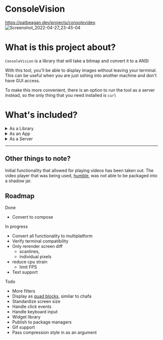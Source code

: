 # ConsoleVision
https://patbeagan.dev/projects/consolevideo
![Screenshot_2022-04-27_23-45-04](https://user-images.githubusercontent.com/10187351/165678333-b3c45bbe-1a8b-49ae-91ab-48feb0337482.png)

# What is this project about?

`ConsoleVision` is a library that will take a bitmap and convert it to a ANSI

With this tool, you'll be able to display images without leaving your terminal. This can be useful when you are just sshing into another machine and don't have GUI access. 

To make this more convenient, there is an option to run the tool as a server instead, so the only thing that you need installed is `curl`

# What's included?

<details>
<summary>As a Library</summary>


The library jar file includes an implementation of [ANSI](https://mudhalla.net/tintin/info/ansicolor/) for the JVM. It has some similar content to [Jansi](http://fusesource.github.io/jansi/) (which I was unaware of at the time), but it includes extensions that make it more useful for image processing.

</details>

<details>
<summary>As an App</summary>

The app supports a variety of command line flags which will allow for:
- colorspace reduction
- color normalization
- image resizing
- compatibility mode (for old terminals that only support 256 colors)

<img width="611" alt="Screen Shot 2022-02-05 at 8 43 56 AM" src="https://user-images.githubusercontent.com/10187351/152646523-cf415c81-47cf-45e5-9a27-600ac00789d4.png">

|Normalized Colors| Default| Custom palette|Reduced colorspace|
|-|-|-|-|
|<img width="705" alt="Screen Shot 2022-02-05 at 8 51 15 AM" src="https://user-images.githubusercontent.com/10187351/152647110-105c8015-f7a7-4a98-aaff-6947722651b6.png">|<img width="700" alt="Screen Shot 2022-02-05 at 8 50 53 AM" src="https://user-images.githubusercontent.com/10187351/152647111-787eeef5-dd59-4ef8-8e0d-47678f44f953.png">|<img width="719" alt="Screen Shot 2022-02-05 at 9 03 37 AM" src="https://user-images.githubusercontent.com/10187351/152647252-c9035db3-a684-4818-8455-f917dade6700.png">|<img width="717" alt="Screen Shot 2022-02-05 at 9 02 59 AM" src="https://user-images.githubusercontent.com/10187351/152647253-1c6b5be0-bb7f-4b58-a98e-ba10c253106a.png">|

</details>

<details>
<summary>As a Server</summary>

Running the tool as a server will allow you to use a limited feature set of the command line tool, in a more convenient way. 
- To upload a photo, POST to the `/upload` endpoint. You'll receive an image hash. 
- To retrieve a photo, GET to the `/im/{id}` endpoint, using an image hash.
- To retrieve the last photo, GET to the `/last` endpoint
- To retrieve a random photo, GET to the `/random` endpoint

| Retreival by image id | Uploading an image | Retrieval of random, previously uploaded image | Retrieval of last uploaded image |
|-|-|-|-|
|<img width="411" alt="Screen Shot 2022-02-05 at 8 28 51 AM" src="https://user-images.githubusercontent.com/10187351/152645913-c084b2a2-b985-4981-b871-e2c68371237a.png">|<img width="786" alt="Screen Shot 2022-02-05 at 8 35 50 AM" src="https://user-images.githubusercontent.com/10187351/152646215-276c0f01-3d00-4f2d-8ee5-b0d622cfc2d2.png">|<img width="636" alt="Screen Shot 2022-02-05 at 8 30 56 AM" src="https://user-images.githubusercontent.com/10187351/152645966-a8441a25-af4a-4c81-952e-7e3fdb38b575.png">|<img width="815" alt="Screen Shot 2022-02-05 at 8 38 25 AM" src="https://user-images.githubusercontent.com/10187351/152646331-2a8cbee6-907c-4573-8d13-71dadf66b59e.png">|


You can add the following to your ~/.bashrc or ~/.zshrc file to add an upload command.
Replace localhost with the server you are accessing. 

```bash
cvupload () {
	curl -X POST -F 'image=@'"${'$'}1" localhost:3000/upload
}
cvimage () {
	curl localhost:3000/im/"${'$'}1"
}
```

<img width="599" alt="Screen Shot 2022-02-05 at 11 37 36 AM" src="https://user-images.githubusercontent.com/10187351/152652505-d409c54e-ac4b-47c6-8d13-a64872511b6e.png">

---

I have a server where this is deployed as well, if you just want to test it out. 
```bash
curl 3.221.34.94/im/eefbb5b84ef2d8824f3fcaf64c54a63a
```
</details>

---

## Other things to note? 

Initial functionality that allowed for playing videos has been taken out. The video player that was being used, [humble](https://github.com/artclarke/humble-video/blob/master/humble-video-demos/src/main/java/io/humble/video/demos/DecodeAndPlayVideo.java),  was not able to be packaged into a shadow jar.

## Roadmap

Done
- Convert to compose


In progress

- Convert all functionality to multiplatform
- Verify terminal compatibility
- Only rerender screen diff
  - scanlines, 
  - individual pixels
- reduce cpu strain
    - limit FPS
- Text support


Todo

- More filters
- Display as [quad blocks](https://en.wikipedia.org/wiki/Block_Elements), similar to chafa
- Standardize screen size
- Handle click events
- Handle keyboard input
- Widget library
- Publish to package managers
- Gif support
- Pass compression style in as an argument